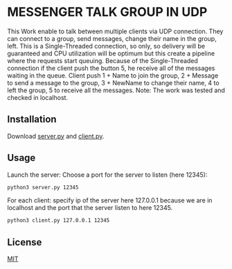 # MESSENGER TALK GROUP IN UDP

This Work enable to talk between multiple clients
via UDP connection. They can connect to a group, send messages, change their name in the group, left. This is a Single-Threaded connection, so only, so delivery will be guaranteed and CPU utilization will be optimum but this create a pipeline where the requests start queuing. Because of the Single-Threaded connection if the client push the button 5, he receive all of the messages waiting in the queue.
Client push 1 + Name to join the group, 2 + Message to send a message to the group, 3 + NewName to change their name, 4 to left the group, 5 to receive all the messages.
Note: The work was tested and checked in localhost.

## Installation

Download [server.py](https://github.com/benazoulaydev/Networking/blob/master/1%20-%20UDP/server.py) and [client.py](https://github.com/benazoulaydev/Networking/blob/master/1%20-%20UDP/client.py).



## Usage
Launch the server:
Choose a port for the server to listen (here 12345):
```bash
python3 server.py 12345
```


For each client:
specify ip of the server here 127.0.0.1 because we are in localhost and the port that the server listen to here 12345.
```bash
python3 client.py 127.0.0.1 12345 
```


## License
[MIT](https://choosealicense.com/licenses/mit/)
